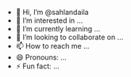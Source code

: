 - 👋 Hi, I’m @sahlandaila
- 👀 I’m interested in ...
- 🌱 I’m currently learning ...
- 💞️ I’m looking to collaborate on ...
- 📫 How to reach me ...
- 😄 Pronouns: ...
- ⚡ Fun fact: ...

<!---
sahlandaila/sahlandaila is a ✨ special ✨ repository because its `README.md` (this file) appears on your GitHub profile.
You can click the Preview link to take a look at your changes.
--->
